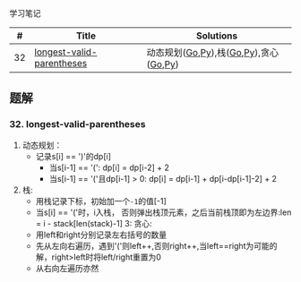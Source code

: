 学习笔记


|#|Title|Solutions|
|---|---|------|
|32|[longest-valid-parentheses](https://leetcode-cn.com/problems/longest-valid-parentheses) | 动态规划([Go](../Week_09/32/longest_valid_parentheses.go),[Py](../Week_09/32/longest_valid_parentheses.py)),栈([Go](../Week_09/32/longest_valid_parentheses2.go),[Py](../Week_09/32/longest_valid_parentheses2.py)),贪心([Go](../Week_09/32/longest_valid_parentheses3.go),[Py](../Week_09/32/longest_valid_parentheses3.py))|



## 题解

### 32. longest-valid-parentheses

1. 动态规划：
    - 记录s[i] == ')'的dp[i]
      - 当s[i-1] == '(': dp[i] = dp[i-2] + 2
      - 当s[i-1] == '('且dp[i-1] > 0: dp[i] = dp[i-1] + dp[i-dp[i-1]-2] + 2
2. 栈: 
    - 用栈记录下标，初始加一个`-1`的值[-1]
    - 当s[i] == '('时，i入栈， 否则弹出栈顶元素，之后当前栈顶即为左边界:len = i - stack[len(stack)-1]
3: 贪心:
    - 用left和right分别记录左右括号的数量
    - 先从左向右遍历，遇到'('则left++,否则right++,当left==right为可能的解，right>left时将left/right重置为0
    - 从右向左遍历亦然
    